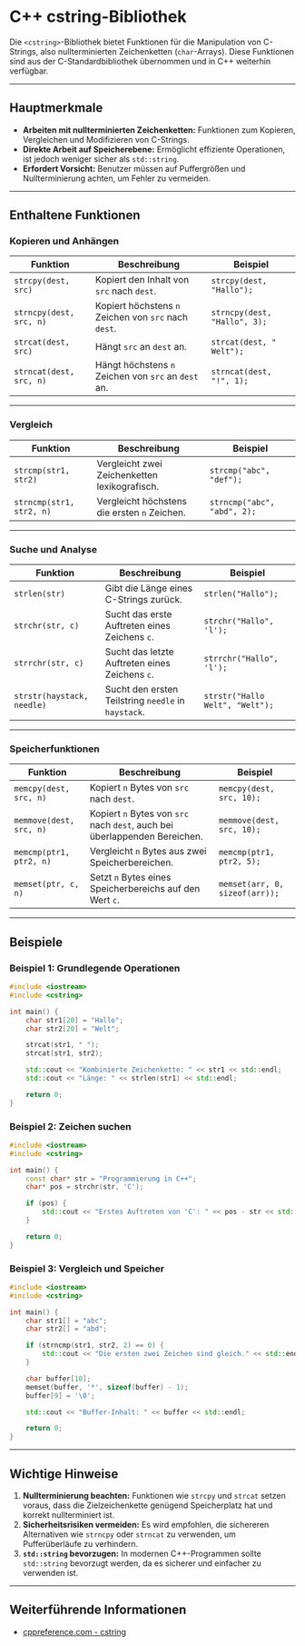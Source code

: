 # C++ cstring-Bibliothek

Die `<cstring>`-Bibliothek bietet Funktionen für die Manipulation von C-Strings, also nullterminierten Zeichenketten (`char`-Arrays). Diese Funktionen sind aus der C-Standardbibliothek übernommen und in C++ weiterhin verfügbar.

---

## Hauptmerkmale

- **Arbeiten mit nullterminierten Zeichenketten:** Funktionen zum Kopieren, Vergleichen und Modifizieren von C-Strings.
- **Direkte Arbeit auf Speicherebene:** Ermöglicht effiziente Operationen, ist jedoch weniger sicher als `std::string`.
- **Erfordert Vorsicht:** Benutzer müssen auf Puffergrößen und Nullterminierung achten, um Fehler zu vermeiden.

---

## Enthaltene Funktionen

### Kopieren und Anhängen

| Funktion                 | Beschreibung                                      | Beispiel                                   |
|--------------------------|--------------------------------------------------|------------------------------------------|
| `strcpy(dest, src)`      | Kopiert den Inhalt von `src` nach `dest`.        | `strcpy(dest, "Hallo");`                 |
| `strncpy(dest, src, n)`  | Kopiert höchstens `n` Zeichen von `src` nach `dest`. | `strncpy(dest, "Hallo", 3);`            |
| `strcat(dest, src)`      | Hängt `src` an `dest` an.                        | `strcat(dest, " Welt");`                 |
| `strncat(dest, src, n)`  | Hängt höchstens `n` Zeichen von `src` an `dest` an. | `strncat(dest, "!", 1);`               |

---

### Vergleich

| Funktion                 | Beschreibung                                      | Beispiel                                   |
|--------------------------|--------------------------------------------------|------------------------------------------|
| `strcmp(str1, str2)`     | Vergleicht zwei Zeichenketten lexikografisch.    | `strcmp("abc", "def");`                  |
| `strncmp(str1, str2, n)` | Vergleicht höchstens die ersten `n` Zeichen.     | `strncmp("abc", "abd", 2);`              |

---

### Suche und Analyse

| Funktion                 | Beschreibung                                      | Beispiel                                   |
|--------------------------|--------------------------------------------------|------------------------------------------|
| `strlen(str)`            | Gibt die Länge eines C-Strings zurück.           | `strlen("Hallo");`                       |
| `strchr(str, c)`         | Sucht das erste Auftreten eines Zeichens `c`.    | `strchr("Hallo", 'l');`                  |
| `strrchr(str, c)`        | Sucht das letzte Auftreten eines Zeichens `c`.   | `strrchr("Hallo", 'l');`                 |
| `strstr(haystack, needle)` | Sucht den ersten Teilstring `needle` in `haystack`. | `strstr("Hallo Welt", "Welt");`       |

---

### Speicherfunktionen

| Funktion                 | Beschreibung                                      | Beispiel                                   |
|--------------------------|--------------------------------------------------|------------------------------------------|
| `memcpy(dest, src, n)`   | Kopiert `n` Bytes von `src` nach `dest`.         | `memcpy(dest, src, 10);`                 |
| `memmove(dest, src, n)`  | Kopiert `n` Bytes von `src` nach `dest`, auch bei überlappenden Bereichen. | `memmove(dest, src, 10);`      |
| `memcmp(ptr1, ptr2, n)`  | Vergleicht `n` Bytes aus zwei Speicherbereichen. | `memcmp(ptr1, ptr2, 5);`                 |
| `memset(ptr, c, n)`      | Setzt `n` Bytes eines Speicherbereichs auf den Wert `c`. | `memset(arr, 0, sizeof(arr));`      |

---

## Beispiele

### Beispiel 1: Grundlegende Operationen
```cpp
#include <iostream>
#include <cstring>

int main() {
    char str1[20] = "Hallo";
    char str2[20] = "Welt";

    strcat(str1, " ");
    strcat(str1, str2);

    std::cout << "Kombinierte Zeichenkette: " << str1 << std::endl;
    std::cout << "Länge: " << strlen(str1) << std::endl;

    return 0;
}
```

### Beispiel 2: Zeichen suchen
```cpp
#include <iostream>
#include <cstring>

int main() {
    const char* str = "Programmierung in C++";
    char* pos = strchr(str, 'C');

    if (pos) {
        std::cout << "Erstes Auftreten von 'C': " << pos - str << std::endl;
    }

    return 0;
}
```

### Beispiel 3: Vergleich und Speicher
```cpp
#include <iostream>
#include <cstring>

int main() {
    char str1[] = "abc";
    char str2[] = "abd";

    if (strncmp(str1, str2, 2) == 0) {
        std::cout << "Die ersten zwei Zeichen sind gleich." << std::endl;
    }

    char buffer[10];
    memset(buffer, '*', sizeof(buffer) - 1);
    buffer[9] = '\0';

    std::cout << "Buffer-Inhalt: " << buffer << std::endl;

    return 0;
}
```

---

## Wichtige Hinweise

1. **Nullterminierung beachten:** Funktionen wie `strcpy` und `strcat` setzen voraus, dass die Zielzeichenkette genügend Speicherplatz hat und korrekt nullterminiert ist.
2. **Sicherheitsrisiken vermeiden:** Es wird empfohlen, die sichereren Alternativen wie `strncpy` oder `strncat` zu verwenden, um Pufferüberläufe zu verhindern.
3. **`std::string` bevorzugen:** In modernen C++-Programmen sollte `std::string` bevorzugt werden, da es sicherer und einfacher zu verwenden ist.

---

## Weiterführende Informationen

- [cppreference.com - cstring](https://en.cppreference.com/w/cpp/header/cstring)
